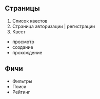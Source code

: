 ## Страницы

1. Список квестов
2. Страница авторизации | регистрации
3. Квест 
  * просмотр
  * создание
  * прохождение

## Фичи

* Фильтры
* Поиск
* Рейтинг
